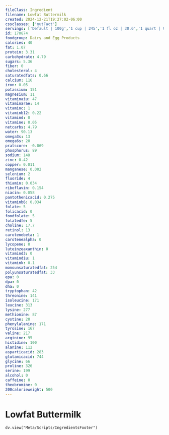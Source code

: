 ```yaml
---
fileClass: Ingredient
filename: Lowfat Buttermilk
created: 2024-12-21T19:27:02-06:00
cssclasses: ['nutFact']
servings: ['Default | 100g','1 cup | 245','1 fl oz | 30.6','1 quart | 980']
id: 170874
foodgroup: Dairy and Egg Products
calories: 40
fat: 1.07
protein: 3.31
carbohydrate: 4.79
sugars: 5.36
fiber: 0
cholesterol: 4
saturatedfats: 0.66
calcium: 116
iron: 0.05
potassium: 151
magnesium: 11
vitaminaiu: 47
vitaminarae: 14
vitaminc: 1
vitaminb12: 0.22
vitamind: 0
vitamine: 0.05
netcarbs: 4.79
water: 90.13
omega3s: 13
omega6s: 20
pralscore: -0.069
phosphorus: 89
sodium: 148
zinc: 0.42
copper: 0.011
manganese: 0.002
selenium: 2
fluoride: 4
thiamin: 0.034
riboflavin: 0.154
niacin: 0.058
pantothenicacid: 0.275
vitaminb6: 0.034
folate: 5
folicacid: 0
foodfolate: 5
folatedfe: 5
choline: 17.7
retinol: 13
carotenebeta: 1
carotenealpha: 0
lycopene: 0
luteinzeaxanthin: 0
vitamind3: 0
vitamindiu: 1
vitamink: 0.1
monounsaturatedfat: 254
polyunsaturatedfat: 33
epa: 0
dpa: 0
dha: 0
tryptophan: 42
threonine: 141
isoleucine: 171
leucine: 313
lysine: 277
methionine: 87
cystine: 20
phenylalanine: 171
tyrosine: 167
valine: 217
arginine: 95
histidine: 100
alanine: 112
asparticacid: 283
glutamicacid: 744
glycine: 66
proline: 326
serine: 199
alcohol: 0
caffeine: 0
theobromine: 0
200calorieweight: 500
---
```


# Lowfat Buttermilk

```dataviewjs
dv.view("Meta/Scripts/IngredientsFooter")
```
